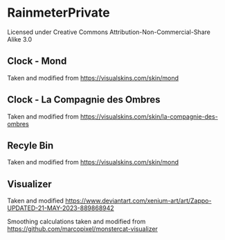 # RainmeterPrivate
Licensed under Creative Commons Attribution-Non-Commercial-Share Alike 3.0

## Clock - Mond
Taken and modified from https://visualskins.com/skin/mond

## Clock - La Compagnie des Ombres
Taken and modified from https://visualskins.com/skin/la-compagnie-des-ombres

## Recyle Bin
Taken and modified from https://visualskins.com/skin/mond

## Visualizer
Taken and modified https://www.deviantart.com/xenium-art/art/Zappo-UPDATED-21-MAY-2023-889868942

Smoothing calculations taken and modified from https://github.com/marcopixel/monstercat-visualizer